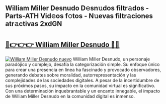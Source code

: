 ## William Miller Desnudo D𝚎sn𝚞dos filtr𝚊dos - Parts-ATH Vid𝚎os f𝚘tos - N𝚞evas filtr𝚊ciones atr𝚊ctivas 2xdGN

# <h2><a href="http://mb7c6rj.tromn.icu/?c=William+Miller+Desnudo">🔗👉👉👉 William Miller Desnudo 🔗🔗</a></h2>

[![William Miller Desnudo nuevo](https://i.imgur.com/pEAQMta.gif)](http://mb7c6rj.tromn.icu/?c=William+Miller+Desnudo)
William Miller Desnudo, un personaje paradójico y complejo, desafía la categorización simple. Su enfoque único para crear una presencia en línea ha fascinado y provocado observadores, generando debates sobre moralidad, autorrepresentación y las complejidades de las sociedades digitales. A pesar de la incertidumbre de sus próximos pasos, su impacto en la comunidad virtual es significativo. Con una determinación inquebrantable y un encanto innegable, el impacto de William Miller Desnudo en la comunidad digital es inmenso.
